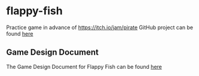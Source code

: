 # flappy-fish
Practice game in advance of https://itch.io/jam/pirate
GitHub project can be found [here](https://github.com/orgs/Aveli-games/projects/1/settings)

## Game Design Document
The Game Design Document for Flappy Fish can be found [here](https://docs.google.com/document/d/1nipMrmtKbgbQrmDWlzFo3zDN-F1xr4bcKkfjbMDikFE/edit?usp=sharing)
